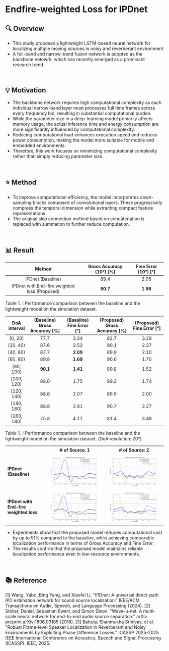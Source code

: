 # Endfire-weighted Loss for IPDnet
## 🔍 Overview
- This study proposes a lightweight LSTM-based neural network for localizing multiple moving sources in noisy and reverberant environment
- A full-band and narrow-band fusion network is adopted as the backbone netowrk, which has recently emerged as a prominant research trend. 
<br>


## 💡 Motivation
- The backbone network requires high computational complexity as each individual narrow-band layer must processes full time frames across every frequency bin, resulting in substantial computational burden.
- While the parameter size in a deep-learning model primarily affects memory usage, the actual inference time and energy consumption are more significantly influenced by computational complexity.
- Reducing computational load enhances execution speed and reduces power consumption, making the model more suitable for mobile and embedded environments.
- Therefore, this work focuses on minimizing computational complexity rather than simply reducing parameter size.
<br>


## ⭐ Method
- To improve computational efficiency, the model incorporates down-sampling blocks composed of convolutional layers. These progressively compress the temporal dimension while extracting compact feature representations.
- The original skip connection method based on concatenation is replaced with summation to further reduce computation.
<br>


## 📊 Result
| Method                       | Gross Accuracy (10°) [%] | Fine Error (10°) [°] |
|:----------------------------:|:-------------------------:|:--------------------:|
| IPDnet (Baseline)                  | 89.4                      | 2.05                 |
| IPDnet with End-fire weighted loss (Proposed) | **90.7**                  | **1.98**             |

<p>Table 1.ㅣPerformance comparison between the baseline and the lightweight model on the simulation dataset.</p>

| DoA interval     | (Baseline) Gross Accuracy [%] | (Baseline) Fine Error [°] | (Proposed) Gross Accuracy [%] | (Proposed) Fine Error [°] |
|:------------:|:----------------------------:|:------------------------:|:----------------------------:|:------------------------:|
| [0, 20)      | 77.7                         | 3.34                     | 82.7                         | 3.29                     |
| [20, 40)     | 87.6                         | 2.52                     | 90.1                         | 2.37                     |
| [40, 60)     | 87.7                         | **2.09**                 | 89.9                         | 2.10                     |
| [60, 80)     | 89.8                         | **1.69**                 | 90.6                         | 1.70                     |
| [80, 100)    | **90.1**                     | **1.41**                 | 89.8                         | 1.52                     |
| [100, 120)   | 88.0                         | 1.75                     | 89.2                         | 1.74                     |
| [120, 140)   | 88.6                         | 2.07                     | 89.9                         | 2.00                     |
| [140, 160)   | 88.8                         | 2.41                     | 90.7                         | 2.27                     |
| [160, 180)   | 75.8                         | 4.11                     | 81.4                         | 3.48                     |

<p>Table 1.ㅣPerformance comparison between the baseline and the lightweight model on the simulation dataset. (DoA resolution: 20°)</p>

<table>
  <tr>
    <th></th>
    <th># of Source: 1</th>
    <th># of Source: 2</th>
  </tr>
  <tr>
    <td><b>IPDnet<br>(Baseline)</b></td>
    <td><img src="./assets/baseline_source1_1.gif" width="300"></td>
    <td><img src="./assets/baseline_source2_1.gif" width="300"></td>
  </tr>
  <tr>
    <td><b>IPDnet with<br>End-fire weighted loss</b></td>
    <td><img src="./assets/endfire_source1_1.gif" width="300"></td>
    <td><img src="./assets/endire_source2_1.gif" width="300"></td>
  </tr>
</table>


- Experiments show that the proposed model reduces computational cost by up to 51% compared to the baseline, while achieving comparable localization performance in terms of Gross Accuracy and Fine Error.
- The results confirm that the proposed model maintains reliable localization performance even in low-resource environments.
<br>

## 📚 Reference
[1] Wang, Yabo, Bing Yang, and Xiaofei Li. "IPDnet: A universal direct-path IPD estimation network for sound source localization." IEEE/ACM Transactions on Audio, Speech, and Language Processing (2024).
[2] Stoller, Daniel, Sebastian Ewert, and Simon Dixon. "Wave-u-net: A multi-scale neural network for end-to-end audio source separation." arXiv preprint arXiv:1806.03185 (2018).
[3] Battula, Shanmukha Srinivas, et al. "Robust Frame-level Speaker Localization in Reverberant and Noisy Environments by Exploiting Phase Difference Losses." ICASSP 2025-2025 IEEE International Conference on Acoustics, Speech and Signal Processing (ICASSP). IEEE, 2025.
